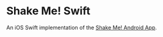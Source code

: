 # Shake Me! Swift

An iOS Swift implementation of the [Shake Me! Android App](https://github.com/PiJoules/Shake-Me).